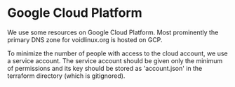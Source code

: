 # Google Cloud Platform

We use some resources on Google Cloud Platform.  Most prominently the
primary DNS zone for voidlinux.org is hosted on GCP.

To minimize the number of people with access to the cloud account, we
use a service account.  The service account should be given only the
minimum of permissions and its key should be stored as 'account.json'
in the terraform directory (which is gitignored).
